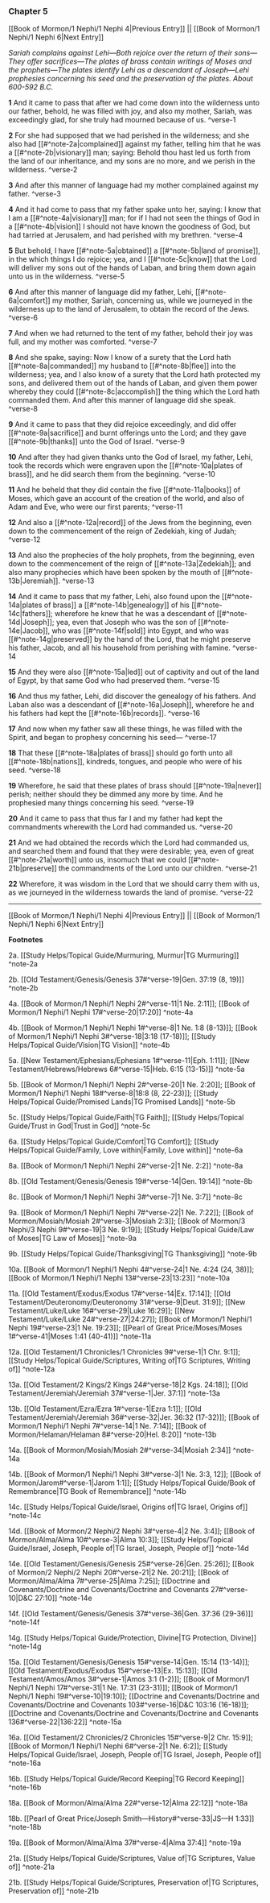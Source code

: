 ### Chapter 5

[[Book of Mormon/1 Nephi/1 Nephi 4|Previous Entry]]  ||  [[Book of Mormon/1 Nephi/1 Nephi 6|Next Entry]]

*Sariah complains against Lehi—Both rejoice over the return of their sons—They offer sacrifices—The plates of brass contain writings of Moses and the prophets—The plates identify Lehi as a descendant of Joseph—Lehi prophesies concerning his seed and the preservation of the plates. About 600-592 B.C.*

**1**    And it came to pass that after we had come down into the wilderness unto our father, behold, he was filled with joy, and also my mother, Sariah, was exceedingly glad, for she truly had mourned because of us. ^verse-1

**2**  For she had supposed that we had perished in the wilderness; and she also had [[#^note-2a|complained]] against my father, telling him that he was a [[#^note-2b|visionary]] man; saying: Behold thou hast led us forth from the land of our inheritance, and my sons are no more, and we perish in the wilderness. ^verse-2

**3**  And after this manner of language had my mother complained against my father. ^verse-3

**4**  And it had come to pass that my father spake unto her, saying: I know that I am a [[#^note-4a|visionary]] man; for if I had not seen the things of God in a [[#^note-4b|vision]] I should not have known the goodness of God, but had tarried at Jerusalem, and had perished with my brethren. ^verse-4

**5**  But behold, I have [[#^note-5a|obtained]] a [[#^note-5b|land of promise]], in the which things I do rejoice; yea, and I [[#^note-5c|know]] that the Lord will deliver my sons out of the hands of Laban, and bring them down again unto us in the wilderness. ^verse-5

**6**  And after this manner of language did my father, Lehi, [[#^note-6a|comfort]] my mother, Sariah, concerning us, while we journeyed in the wilderness up to the land of Jerusalem, to obtain the record of the Jews. ^verse-6

**7**  And when we had returned to the tent of my father, behold their joy was full, and my mother was comforted. ^verse-7

**8**  And she spake, saying: Now I know of a surety that the Lord hath [[#^note-8a|commanded]] my husband to [[#^note-8b|flee]] into the wilderness; yea, and I also know of a surety that the Lord hath protected my sons, and delivered them out of the hands of Laban, and given them power whereby they could [[#^note-8c|accomplish]] the thing which the Lord hath commanded them. And after this manner of language did she speak. ^verse-8

**9**  And it came to pass that they did rejoice exceedingly, and did offer [[#^note-9a|sacrifice]] and burnt offerings unto the Lord; and they gave [[#^note-9b|thanks]] unto the God of Israel. ^verse-9

**10**    And after they had given thanks unto the God of Israel, my father, Lehi, took the records which were engraven upon the [[#^note-10a|plates of brass]], and he did search them from the beginning. ^verse-10

**11**  And he beheld that they did contain the five [[#^note-11a|books]] of Moses, which gave an account of the creation of the world, and also of Adam and Eve, who were our first parents; ^verse-11

**12**  And also a [[#^note-12a|record]] of the Jews from the beginning, even down to the commencement of the reign of Zedekiah, king of Judah; ^verse-12

**13**  And also the prophecies of the holy prophets, from the beginning, even down to the commencement of the reign of [[#^note-13a|Zedekiah]]; and also many prophecies which have been spoken by the mouth of [[#^note-13b|Jeremiah]]. ^verse-13

**14**  And it came to pass that my father, Lehi, also found upon the [[#^note-14a|plates of brass]] a [[#^note-14b|genealogy]] of his [[#^note-14c|fathers]]; wherefore he knew that he was a descendant of [[#^note-14d|Joseph]]; yea, even that Joseph who was the son of [[#^note-14e|Jacob]], who was [[#^note-14f|sold]] into Egypt, and who was [[#^note-14g|preserved]] by the hand of the Lord, that he might preserve his father, Jacob, and all his household from perishing with famine. ^verse-14

**15**  And they were also [[#^note-15a|led]] out of captivity and out of the land of Egypt, by that same God who had preserved them. ^verse-15

**16**  And thus my father, Lehi, did discover the genealogy of his fathers. And Laban also was a descendant of [[#^note-16a|Joseph]], wherefore he and his fathers had kept the [[#^note-16b|records]]. ^verse-16

**17**  And now when my father saw all these things, he was filled with the Spirit, and began to prophesy concerning his seed— ^verse-17

**18**  That these [[#^note-18a|plates of brass]] should go forth unto all [[#^note-18b|nations]], kindreds, tongues, and people who were of his seed. ^verse-18

**19**  Wherefore, he said that these plates of brass should [[#^note-19a|never]] perish; neither should they be dimmed any more by time. And he prophesied many things concerning his seed. ^verse-19

**20**  And it came to pass that thus far I and my father had kept the commandments wherewith the Lord had commanded us. ^verse-20

**21**  And we had obtained the records which the Lord had commanded us, and searched them and found that they were desirable; yea, even of great [[#^note-21a|worth]] unto us, insomuch that we could [[#^note-21b|preserve]] the commandments of the Lord unto our children. ^verse-21

**22**  Wherefore, it was wisdom in the Lord that we should carry them with us, as we journeyed in the wilderness towards the land of promise. ^verse-22


---
[[Book of Mormon/1 Nephi/1 Nephi 4|Previous Entry]]  ||  [[Book of Mormon/1 Nephi/1 Nephi 6|Next Entry]]


**Footnotes**


2a. [[Study Helps/Topical Guide/Murmuring, Murmur|TG Murmuring]] ^note-2a

2b. [[Old Testament/Genesis/Genesis 37#^verse-19|Gen. 37:19 (8, 19)]] ^note-2b

4a. [[Book of Mormon/1 Nephi/1 Nephi 2#^verse-11|1 Ne. 2:11]]; [[Book of Mormon/1 Nephi/1 Nephi 17#^verse-20|17:20]] ^note-4a

4b. [[Book of Mormon/1 Nephi/1 Nephi 1#^verse-8|1 Ne. 1:8 (8-13)]]; [[Book of Mormon/1 Nephi/1 Nephi 3#^verse-18|3:18 (17-18)]]; [[Study Helps/Topical Guide/Vision|TG Vision]] ^note-4b

5a. [[New Testament/Ephesians/Ephesians 1#^verse-11|Eph. 1:11]]; [[New Testament/Hebrews/Hebrews 6#^verse-15|Heb. 6:15 (13-15)]] ^note-5a

5b. [[Book of Mormon/1 Nephi/1 Nephi 2#^verse-20|1 Ne. 2:20]]; [[Book of Mormon/1 Nephi/1 Nephi 18#^verse-8|18:8 (8, 22-23)]]; [[Study Helps/Topical Guide/Promised Lands|TG Promised Lands]] ^note-5b

5c. [[Study Helps/Topical Guide/Faith|TG Faith]]; [[Study Helps/Topical Guide/Trust in God|Trust in God]] ^note-5c

6a. [[Study Helps/Topical Guide/Comfort|TG Comfort]]; [[Study Helps/Topical Guide/Family, Love within|Family, Love within]] ^note-6a

8a. [[Book of Mormon/1 Nephi/1 Nephi 2#^verse-2|1 Ne. 2:2]] ^note-8a

8b. [[Old Testament/Genesis/Genesis 19#^verse-14|Gen. 19:14]] ^note-8b

8c. [[Book of Mormon/1 Nephi/1 Nephi 3#^verse-7|1 Ne. 3:7]] ^note-8c

9a. [[Book of Mormon/1 Nephi/1 Nephi 7#^verse-22|1 Ne. 7:22]]; [[Book of Mormon/Mosiah/Mosiah 2#^verse-3|Mosiah 2:3]]; [[Book of Mormon/3 Nephi/3 Nephi 9#^verse-19|3 Ne. 9:19]]; [[Study Helps/Topical Guide/Law of Moses|TG Law of Moses]] ^note-9a

9b. [[Study Helps/Topical Guide/Thanksgiving|TG Thanksgiving]] ^note-9b

10a. [[Book of Mormon/1 Nephi/1 Nephi 4#^verse-24|1 Ne. 4:24 (24, 38)]]; [[Book of Mormon/1 Nephi/1 Nephi 13#^verse-23|13:23]] ^note-10a

11a. [[Old Testament/Exodus/Exodus 17#^verse-14|Ex. 17:14]]; [[Old Testament/Deuteronomy/Deuteronomy 31#^verse-9|Deut. 31:9]]; [[New Testament/Luke/Luke 16#^verse-29|Luke 16:29]]; [[New Testament/Luke/Luke 24#^verse-27|24:27]]; [[Book of Mormon/1 Nephi/1 Nephi 19#^verse-23|1 Ne. 19:23]]; [[Pearl of Great Price/Moses/Moses 1#^verse-41|Moses 1:41 (40-41)]] ^note-11a

12a. [[Old Testament/1 Chronicles/1 Chronicles 9#^verse-1|1 Chr. 9:1]]; [[Study Helps/Topical Guide/Scriptures, Writing of|TG Scriptures, Writing of]] ^note-12a

13a. [[Old Testament/2 Kings/2 Kings 24#^verse-18|2 Kgs. 24:18]]; [[Old Testament/Jeremiah/Jeremiah 37#^verse-1|Jer. 37:1]] ^note-13a

13b. [[Old Testament/Ezra/Ezra 1#^verse-1|Ezra 1:1]]; [[Old Testament/Jeremiah/Jeremiah 36#^verse-32|Jer. 36:32 (17-32)]]; [[Book of Mormon/1 Nephi/1 Nephi 7#^verse-14|1 Ne. 7:14]]; [[Book of Mormon/Helaman/Helaman 8#^verse-20|Hel. 8:20]] ^note-13b

14a. [[Book of Mormon/Mosiah/Mosiah 2#^verse-34|Mosiah 2:34]] ^note-14a

14b. [[Book of Mormon/1 Nephi/1 Nephi 3#^verse-3|1 Ne. 3:3, 12]]; [[Book of Mormon/Jarom#^verse-1|Jarom 1:1]]; [[Study Helps/Topical Guide/Book of Remembrance|TG Book of Remembrance]] ^note-14b

14c. [[Study Helps/Topical Guide/Israel, Origins of|TG Israel, Origins of]] ^note-14c

14d. [[Book of Mormon/2 Nephi/2 Nephi 3#^verse-4|2 Ne. 3:4]]; [[Book of Mormon/Alma/Alma 10#^verse-3|Alma 10:3]]; [[Study Helps/Topical Guide/Israel, Joseph, People of|TG Israel, Joseph, People of]] ^note-14d

14e. [[Old Testament/Genesis/Genesis 25#^verse-26|Gen. 25:26]]; [[Book of Mormon/2 Nephi/2 Nephi 20#^verse-21|2 Ne. 20:21]]; [[Book of Mormon/Alma/Alma 7#^verse-25|Alma 7:25]]; [[Doctrine and Covenants/Doctrine and Covenants/Doctrine and Covenants 27#^verse-10|D&C 27:10]] ^note-14e

14f. [[Old Testament/Genesis/Genesis 37#^verse-36|Gen. 37:36 (29-36)]] ^note-14f

14g. [[Study Helps/Topical Guide/Protection, Divine|TG Protection, Divine]] ^note-14g

15a. [[Old Testament/Genesis/Genesis 15#^verse-14|Gen. 15:14 (13-14)]]; [[Old Testament/Exodus/Exodus 15#^verse-13|Ex. 15:13]]; [[Old Testament/Amos/Amos 3#^verse-1|Amos 3:1 (1-2)]]; [[Book of Mormon/1 Nephi/1 Nephi 17#^verse-31|1 Ne. 17:31 (23-31)]]; [[Book of Mormon/1 Nephi/1 Nephi 19#^verse-10|19:10]]; [[Doctrine and Covenants/Doctrine and Covenants/Doctrine and Covenants 103#^verse-16|D&C 103:16 (16-18)]]; [[Doctrine and Covenants/Doctrine and Covenants/Doctrine and Covenants 136#^verse-22|136:22]] ^note-15a

16a. [[Old Testament/2 Chronicles/2 Chronicles 15#^verse-9|2 Chr. 15:9]]; [[Book of Mormon/1 Nephi/1 Nephi 6#^verse-2|1 Ne. 6:2]]; [[Study Helps/Topical Guide/Israel, Joseph, People of|TG Israel, Joseph, People of]] ^note-16a

16b. [[Study Helps/Topical Guide/Record Keeping|TG Record Keeping]] ^note-16b

18a. [[Book of Mormon/Alma/Alma 22#^verse-12|Alma 22:12]] ^note-18a

18b. [[Pearl of Great Price/Joseph Smith—History#^verse-33|JS—H 1:33]] ^note-18b

19a. [[Book of Mormon/Alma/Alma 37#^verse-4|Alma 37:4]] ^note-19a

21a. [[Study Helps/Topical Guide/Scriptures, Value of|TG Scriptures, Value of]] ^note-21a

21b. [[Study Helps/Topical Guide/Scriptures, Preservation of|TG Scriptures, Preservation of]] ^note-21b